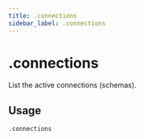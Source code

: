 ```yaml
---
title: .connections
sidebar_label: .connections
---
```


# .connections
List the active connections (schemas).

## Usage
```
.connections
```


